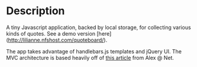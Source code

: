 # Description

A tiny Javascript application, backed by local storage, for collecting various kinds of quotes. See a demo version [here] (http://lilianne.nfshost.com/quoteboard/).

The app takes advantage of handlebars.js templates and jQuery UI. The MVC architecture is based heavily off of [this article](http://www.alexatnet.com/content/model-view-controller-mvc-javascript) from Alex @ Net.